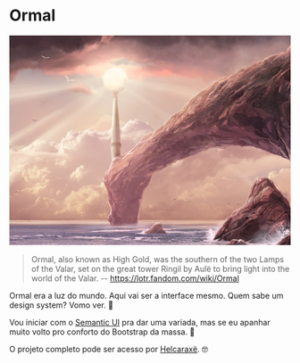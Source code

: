# Ormal
![Ormal atop Ringol](ormal.webp)

> Ormal, also known as High Gold, was the southern of the two Lamps of the Valar, set on the great tower Ringil by Aulë to bring light into the world of the Valar. 
-- https://lotr.fandom.com/wiki/Ormal

Ormal era a luz do mundo. Aqui vai ser a interface mesmo. Quem sabe um design system? Vomo ver. 🤙

Vou iniciar com o [Semantic UI](https://semantic-ui.com/) pra dar uma variada, mas se eu apanhar muito volto pro conforto do Bootstrap da massa. 🥲

O projeto completo pode ser acesso por [Helcaraxë](https://github.com/cleiver/helcaraxe). 🤓